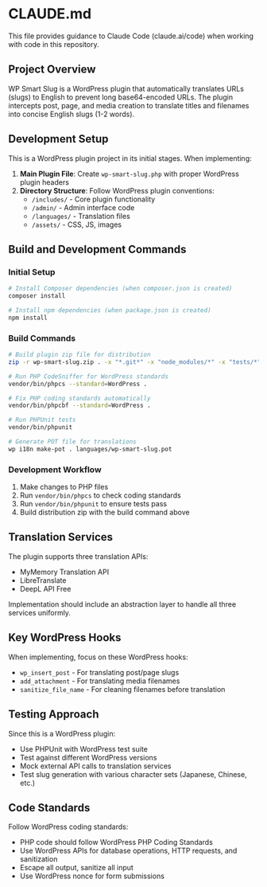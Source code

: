 # CLAUDE.md

This file provides guidance to Claude Code (claude.ai/code) when working with code in this repository.

## Project Overview

WP Smart Slug is a WordPress plugin that automatically translates URLs (slugs) to English to prevent long base64-encoded URLs. The plugin intercepts post, page, and media creation to translate titles and filenames into concise English slugs (1-2 words).

## Development Setup

This is a WordPress plugin project in its initial stages. When implementing:

1. **Main Plugin File**: Create `wp-smart-slug.php` with proper WordPress plugin headers
2. **Directory Structure**: Follow WordPress plugin conventions:
   - `/includes/` - Core plugin functionality
   - `/admin/` - Admin interface code
   - `/languages/` - Translation files
   - `/assets/` - CSS, JS, images

## Build and Development Commands

### Initial Setup
```bash
# Install Composer dependencies (when composer.json is created)
composer install

# Install npm dependencies (when package.json is created)
npm install
```

### Build Commands
```bash
# Build plugin zip file for distribution
zip -r wp-smart-slug.zip . -x "*.git*" -x "node_modules/*" -x "tests/*" -x "*.lock" -x "composer.json" -x "package*.json" -x "phpunit.xml" -x ".*" -x "*.md"

# Run PHP CodeSniffer for WordPress standards
vendor/bin/phpcs --standard=WordPress .

# Fix PHP coding standards automatically
vendor/bin/phpcbf --standard=WordPress .

# Run PHPUnit tests
vendor/bin/phpunit

# Generate POT file for translations
wp i18n make-pot . languages/wp-smart-slug.pot
```

### Development Workflow
1. Make changes to PHP files
2. Run `vendor/bin/phpcs` to check coding standards
3. Run `vendor/bin/phpunit` to ensure tests pass
4. Build distribution zip with the build command above

## Translation Services

The plugin supports three translation APIs:
- MyMemory Translation API
- LibreTranslate
- DeepL API Free

Implementation should include an abstraction layer to handle all three services uniformly.

## Key WordPress Hooks

When implementing, focus on these WordPress hooks:
- `wp_insert_post` - For translating post/page slugs
- `add_attachment` - For translating media filenames
- `sanitize_file_name` - For cleaning filenames before translation

## Testing Approach

Since this is a WordPress plugin:
- Use PHPUnit with WordPress test suite
- Test against different WordPress versions
- Mock external API calls to translation services
- Test slug generation with various character sets (Japanese, Chinese, etc.)

## Code Standards

Follow WordPress coding standards:
- PHP code should follow WordPress PHP Coding Standards
- Use WordPress APIs for database operations, HTTP requests, and sanitization
- Escape all output, sanitize all input
- Use WordPress nonce for form submissions